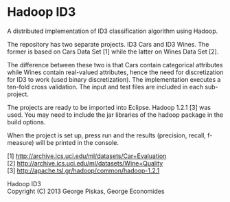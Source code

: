 Hadoop ID3
==========

A distributed implementation of ID3 classification algorithm using Hadoop.

The repository has two separate projects. ID3 Cars and ID3 Wines. The former is based on Cars Data Set [1] while the latter on Wines Data Set [2].

The difference between these two is that Cars contain categorical attributes while Wines contain real-valued attributes, hence the need for discretization for ID3 to work (used binary discretization). The implementation executes a ten-fold cross validation. The input and test files are included in each sub-project.

The projects are ready to be imported into Eclipse. Hadoop 1.2.1 [3] was used. You may need to include the jar libraries of the hadoop package in the build options.

When the project is set up, press run and the results (precision, recall, f-measure) will be printed in the console.

[1] http://archive.ics.uci.edu/ml/datasets/Car+Evaluation <br>
[2] http://archive.ics.uci.edu/ml/datasets/Wine+Quality <br>
[3] http://apache.tsl.gr/hadoop/common/hadoop-1.2.1

Hadoop ID3 <br> Copyright (C) 2013 George Piskas, George Economides 
